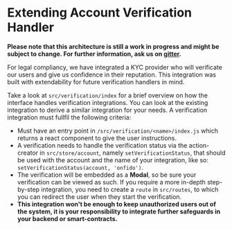 # Extending Account Verification Handler
**Please note that this architecture is still a work in progress and might be subject to change. For further information, ask us on [gitter](https://gitter.im/gnosis/apollo).**

For legal compliancy, we have integrated a KYC provider who will verificate our users and give us confidence in their reputation. This integration was built with extendability for future verification handlers in mind.

Take a look at `src/verification/index` for a brief overview on how the interface handles verification integrations. You can look at the existing integration to derive a similar integration for your needs. A verification integration must fullfil the following criteria:
- Must have an entry point in `/src/verification/<name>/index.js` which returns a react component to give the user instructions.
- A verification needs to handle the verification status via the action-creator in `src/store/account`, namely `setVerificationStatus`, that should be used with the account and the name of your integration, like so: `setVerificationStatus(account, 'onfido')`.
- The verification will be embedded as a **Modal**, so be sure your verification can be viewed as such. If you require a more in-depth step-by-step integration, you need to create a `route` in `src/routes`, to which you can redirect the user when they start the verification.
- **This integration won't be enough to keep unauthorized users out of the system, it is your responsibility to integrate further safeguards in your backend or smart-contracts.**

